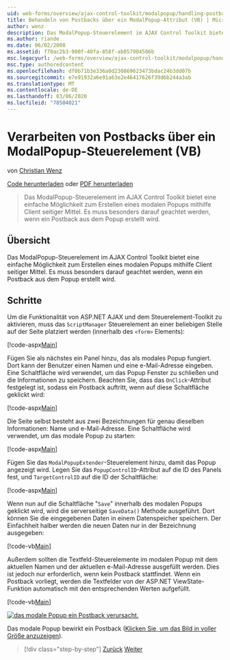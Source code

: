 ```yaml
---
uid: web-forms/overview/ajax-control-toolkit/modalpopup/handling-postbacks-from-a-modalpopup-vb
title: Behandeln von Postbacks über ein ModalPopup-Attribut (VB) | Microsoft-Dokumentation
author: wenz
description: Das ModalPopup-Steuerelement im AJAX Control Toolkit bietet eine einfache Möglichkeit zum Erstellen eines modalen Popups mithilfe Client seitiger Mittel. Es muss besonders darauf geachtet werden, wenn ein POS...
ms.author: riande
ms.date: 06/02/2008
ms.assetid: f70ac2b3-900f-40fa-858f-ab057904506b
msc.legacyurl: /web-forms/overview/ajax-control-toolkit/modalpopup/handling-postbacks-from-a-modalpopup-vb
msc.type: authoredcontent
ms.openlocfilehash: df0b71b3e336a0d230869623473bdac24b3dd07b
ms.sourcegitcommit: e7e91932a6e91a63e2e46417626f39d6b244a3ab
ms.translationtype: MT
ms.contentlocale: de-DE
ms.lasthandoff: 03/06/2020
ms.locfileid: "78504021"
---
```

# <a name="handling-postbacks-from-a-modalpopup-vb"></a>Verarbeiten von Postbacks über ein ModalPopup-Steuerelement (VB)

von [Christian Wenz](https://github.com/wenz)

[Code herunterladen](https://download.microsoft.com/download/2/4/0/24052038-f942-4336-905b-b60ae56f0dd5/ModalPopup3.vb.zip) oder [PDF herunterladen](https://download.microsoft.com/download/b/6/a/b6ae89ee-df69-4c87-9bfb-ad1eb2b23373/modalpopup3VB.pdf)

> Das ModalPopup-Steuerelement im AJAX Control Toolkit bietet eine einfache Möglichkeit zum Erstellen eines modalen Popups mithilfe Client seitiger Mittel. Es muss besonders darauf geachtet werden, wenn ein Postback aus dem Popup erstellt wird.

## <a name="overview"></a>Übersicht

Das ModalPopup-Steuerelement im AJAX Control Toolkit bietet eine einfache Möglichkeit zum Erstellen eines modalen Popups mithilfe Client seitiger Mittel. Es muss besonders darauf geachtet werden, wenn ein Postback aus dem Popup erstellt wird.

## <a name="steps"></a>Schritte

Um die Funktionalität von ASP.NET AJAX und dem Steuerelement-Toolkit zu aktivieren, muss das `ScriptManager` Steuerelement an einer beliebigen Stelle auf der Seite platziert werden (innerhalb des `<form>` Elements):

[!code-aspx[Main](handling-postbacks-from-a-modalpopup-vb/samples/sample1.aspx)]

Fügen Sie als nächstes ein Panel hinzu, das als modales Popup fungiert. Dort kann der Benutzer einen Namen und eine e-Mail-Adresse eingeben. Eine Schaltfläche wird verwendet, um das Popup Fenster zu schließen und die Informationen zu speichern. Beachten Sie, dass das `OnClick`-Attribut festgelegt ist, sodass ein Postback auftritt, wenn auf diese Schaltfläche geklickt wird:

[!code-aspx[Main](handling-postbacks-from-a-modalpopup-vb/samples/sample2.aspx)]

Die Seite selbst besteht aus zwei Bezeichnungen für genau dieselben Informationen: Name und e-Mail-Adresse. Eine Schaltfläche wird verwendet, um das modale Popup zu starten:

[!code-aspx[Main](handling-postbacks-from-a-modalpopup-vb/samples/sample3.aspx)]

Fügen Sie das `ModalPopupExtender`-Steuerelement hinzu, damit das Popup angezeigt wird. Legen Sie das `PopupControlID`-Attribut auf die ID des Panels fest, und `TargetControlID` auf die ID der Schaltfläche:

[!code-aspx[Main](handling-postbacks-from-a-modalpopup-vb/samples/sample4.aspx)]

Wenn nun auf die Schaltfläche "`Save`" innerhalb des modalen Popups geklickt wird, wird die serverseitige `SaveData()` Methode ausgeführt. Dort können Sie die eingegebenen Daten in einem Datenspeicher speichern. Der Einfachheit halber werden die neuen Daten nur in der Bezeichnung ausgegeben:

[!code-vb[Main](handling-postbacks-from-a-modalpopup-vb/samples/sample5.vb)]

Außerdem sollten die Textfeld-Steuerelemente im modalen Popup mit dem aktuellen Namen und der aktuellen e-Mail-Adresse ausgefüllt werden. Dies ist jedoch nur erforderlich, wenn kein Postback stattfindet. Wenn ein Postback vorliegt, werden die Textfelder von der ASP.NET ViewState-Funktion automatisch mit den entsprechenden Werten aufgefüllt.

[!code-vb[Main](handling-postbacks-from-a-modalpopup-vb/samples/sample6.vb)]

[![das modale Popup ein Postback verursacht.](handling-postbacks-from-a-modalpopup-vb/_static/image2.png)](handling-postbacks-from-a-modalpopup-vb/_static/image1.png)

Das modale Popup bewirkt ein Postback ([Klicken Sie, um das Bild in voller Größe anzuzeigen](handling-postbacks-from-a-modalpopup-vb/_static/image3.png)).

> [!div class="step-by-step"]
> [Zurück](using-modalpopup-with-a-repeater-control-vb.md)
> [Weiter](positioning-a-modalpopup-vb.md)
